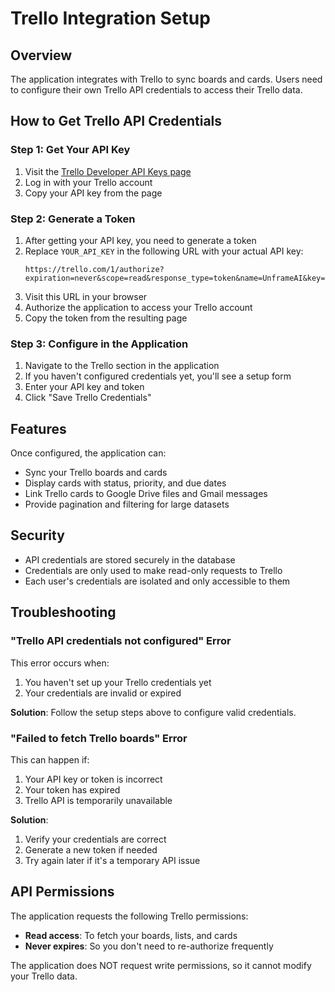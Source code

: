 # Trello Integration Setup

## Overview
The application integrates with Trello to sync boards and cards. Users need to configure their own Trello API credentials to access their Trello data.

## How to Get Trello API Credentials

### Step 1: Get Your API Key
1. Visit the [Trello Developer API Keys page](https://trello.com/app-key)
2. Log in with your Trello account
3. Copy your API key from the page

### Step 2: Generate a Token
1. After getting your API key, you need to generate a token
2. Replace `YOUR_API_KEY` in the following URL with your actual API key:
   ```
   https://trello.com/1/authorize?expiration=never&scope=read&response_type=token&name=UnframeAI&key=YOUR_API_KEY
   ```
3. Visit this URL in your browser
4. Authorize the application to access your Trello account
5. Copy the token from the resulting page

### Step 3: Configure in the Application
1. Navigate to the Trello section in the application
2. If you haven't configured credentials yet, you'll see a setup form
3. Enter your API key and token
4. Click "Save Trello Credentials"

## Features

Once configured, the application can:
- Sync your Trello boards and cards
- Display cards with status, priority, and due dates
- Link Trello cards to Google Drive files and Gmail messages
- Provide pagination and filtering for large datasets

## Security

- API credentials are stored securely in the database
- Credentials are only used to make read-only requests to Trello
- Each user's credentials are isolated and only accessible to them

## Troubleshooting

### "Trello API credentials not configured" Error
This error occurs when:
1. You haven't set up your Trello credentials yet
2. Your credentials are invalid or expired

**Solution**: Follow the setup steps above to configure valid credentials.

### "Failed to fetch Trello boards" Error
This can happen if:
1. Your API key or token is incorrect
2. Your token has expired
3. Trello API is temporarily unavailable

**Solution**: 
1. Verify your credentials are correct
2. Generate a new token if needed
3. Try again later if it's a temporary API issue

## API Permissions

The application requests the following Trello permissions:
- **Read access**: To fetch your boards, lists, and cards
- **Never expires**: So you don't need to re-authorize frequently

The application does NOT request write permissions, so it cannot modify your Trello data. 